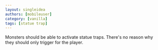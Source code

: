 ```yaml
---
layout: singleidea
authors: [mobileuser]
category: [vanilla]
tags: [statue trap]
---
```

Monsters should be able to activate statue traps. There's no reason why they
should only trigger for the player.
